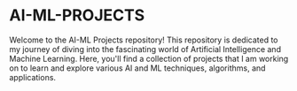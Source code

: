 # AI-ML-PROJECTS
Welcome to the AI-ML Projects repository! This repository is dedicated to my journey of diving into the fascinating world of Artificial Intelligence and Machine Learning. Here, you'll find a collection of projects that I am working on to learn and explore various AI and ML techniques, algorithms, and applications.
